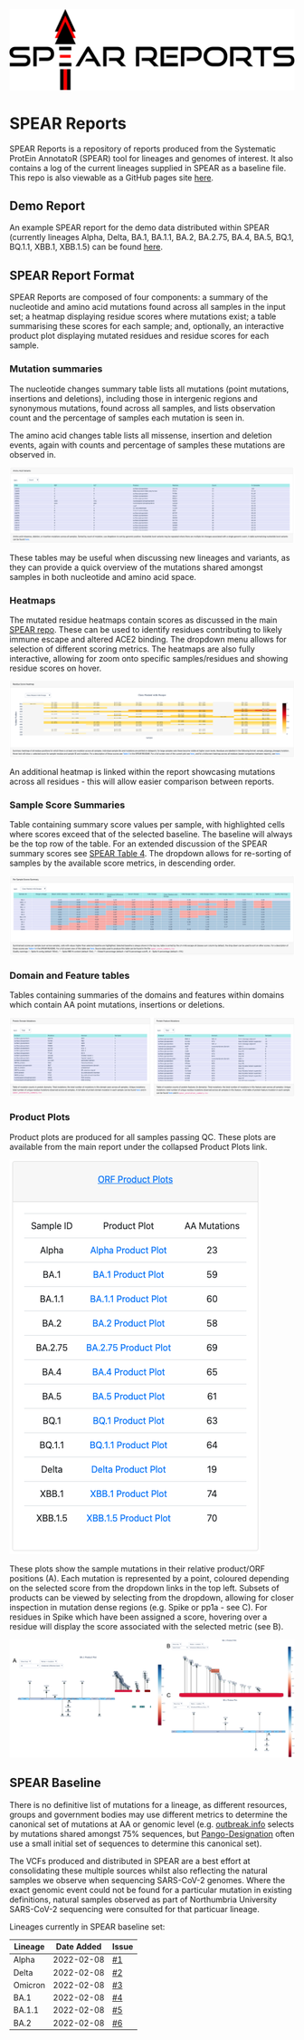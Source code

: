 ![SPEAR Reports Logo](images/SPEAR_REPORTS.svg)

# SPEAR Reports
SPEAR Reports is a repository of reports produced from the Systematic ProtEin AnnotatoR (SPEAR) tool for lineages and genomes of interest. It also contains a log of the current lineages supplied in SPEAR as a baseline file. This repo is also viewable as a GitHub pages site [here](https://m-crown.github.io/SPEAR-Reports).

## Demo Report
An example SPEAR report for the demo data distributed within SPEAR (currently lineages Alpha, Delta, BA.1, BA.1.1, BA.2, BA.2.75, BA.4, BA.5, BQ.1, BQ.1.1, XBB.1, XBB.1.5) can be found [here](https://m-crown.github.io/SPEAR-Reports/spear_reports/example_vcfs/report.html). 
  
## SPEAR Report Format

SPEAR Reports are composed of four components: a summary of the nucleotide and amino acid mutations found across all samples in the input set; a heatmap displaying residue scores where mutations exist; a table summarising these scores for each sample; and, optionally, an interactive product plot displaying mutated residues and residue scores for each sample. 

### Mutation summaries

The nucleotide changes summary table lists all mutations (point mutations, insertions and deletions), including those in intergenic regions and synonymous mutations, found across all samples, and lists observation count and the percentage of samples each mutation is seen in.

The amino acid changes table lists all missense, insertion and deletion events, again with counts and percentage of samples these mutations are observed in. 

![mutation tables image](images/mutation_tables.png)

These tables may be useful when discussing new lineages and variants, as they can provide a quick overview of the mutations shared amongst samples in both nucleotide and amino acid space. 

### Heatmaps

The mutated residue heatmaps contain scores as discussed in the main [SPEAR repo](https://github.com/m-crown/SPEAR#scores). These can be used to identify residues contributing to likely immune escape and altered ACE2 binding. The dropdown menu allows for selection of different scoring metrics. The heatmaps are also fully interactive, allowing for zoom onto specific samples/residues and showing residue scores on hover. 

![SPEAR scores heatmap](images/heatmap.png)

An additional heatmap is linked within the report showcasing mutations across all residues -  this will allow easier comparison between reports. 

### Sample Score Summaries

Table containing summary score values per sample, with highlighted cells where scores exceed that of the selected baseline. The baseline will always be the top row of the table. For an extended discussion of the SPEAR summary scores see [SPEAR Table 4](https://github.com/m-crown/SPEAR/blob/main/docs/Table4.md). The dropdown allows for re-sorting of samples by the available score metrics, in descending order. 

![SPEAR scores summary table](images/scores_table.png)

### Domain and Feature tables

Tables containing summaries of the domains and features within domains which contain AA point mutations, insertions or deletions. 

![SPEAR domain and feature tables](images/domain_feature_tables.png)

### Product Plots

Product plots are produced for all samples passing QC. These plots are available from the main report under the collapsed Product Plots link.    

![SPEAR mutation product plot](images/product_plots_table.png)

These plots show the sample mutations in their relative product/ORF positions (A). Each mutation is represented by a point, coloured depending on the selected score from the dropdown links in the top left. Subsets of products can be viewed by selecting from the dropdown, allowing for closer inspection in mutation dense regions (e.g. Spike or pp1a - see C). For residues in Spike which have been assigned a score, hovering over a residue will display the score associated with the selected metric (see B). 

![SPEAR mutation product plot](images/product_plots.png)

## SPEAR Baseline 

There is no definitive list of mutations for a lineage, as different resources, groups and government bodies may use different metrics to determine the canonical set of mutations at AA or genomic level (e.g. [outbreak.info](https://outbreak.info) selects by mutations shared amongst 75% sequences, but [Pango-Designation](https://github.com/cov-lineages/pango-designation/) often use a small initial set of sequences to determine this canonical set). 

The VCFs produced and distributed in SPEAR are a best effort at consolidating these multiple sources whilst also reflecting the natural samples we observe when sequencing SARS-CoV-2 genomes. Where the exact genomic event could not be found for a particular mutation in existing definitions, natural samples observed as part of Northumbria University SARS-CoV-2 sequencing were consulted for that particuar lineage. 

Lineages currently in SPEAR baseline set:  

| Lineage   | Date Added | Issue |
| --------- | ---------- | ----- |
| Alpha | 2022-02-08 | [#1](https://github.com/m-crown/SPEAR-Reports/issues/1) |
| Delta | 2022-02-08 | [#2](https://github.com/m-crown/SPEAR-Reports/issues/2) |
| Omicron | 2022-02-08 | [#3](https://github.com/m-crown/SPEAR-Reports/issues/3) |
| BA.1 | 2022-02-08 | [#4](https://github.com/m-crown/SPEAR-Reports/issues/4) |
| BA.1.1 | 2022-02-08 | [#5](https://github.com/m-crown/SPEAR-Reports/issues/5) |
| BA.2 | 2022-02-08 | [#6](https://github.com/m-crown/SPEAR-Reports/issues/6) |
